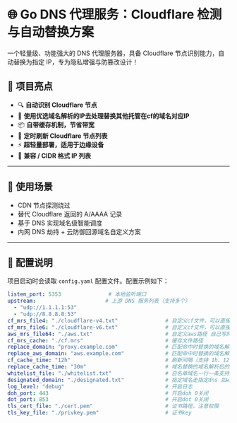 # 🌐 Go DNS 代理服务：Cloudflare 检测与自动替换方案

一个轻量级、功能强大的 DNS 代理服务器，具备 Cloudflare 节点识别能力，自动替换为指定 IP，专为隐私增强与防篡改设计！

## 🚀 项目亮点

- 🔍 **自动识别 Cloudflare 节点**
- 🔁 **使用优选域名解析的IP去处理替换其他托管在cf的域名对应IP**
- 📦 **自带缓存机制，节省带宽**
- 🔄 **定时刷新 Cloudflare 节点列表**
- ⚡  **超轻量部署，适用于边缘设备**
- 📜 **兼容 / CIDR 格式 IP 列表**

---

## 🧠 使用场景

- CDN 节点探测绕过
- 替代 Cloudflare 返回的 A/AAAA 记录
- 基于 DNS 实现域名级智能调度
- 内网 DNS 劫持 + 云防御回源域名自定义方案

---

## 🔧 配置说明

项目启动时会读取 `config.yaml` 配置文件。配置示例如下：

```yaml
listen_port: 5353               # 本地监听端口
upstream:                      # 上游 DNS 服务列表（支持多个）
  - "udp://1.1.1.1:53"
  - "udp://8.8.8.8:53"
cf_mrs_file4: "./cloudflare-v4.txt"               # 自定义cf文件，可以直接创建就好
cf_mrs_file6: "./cloudflare-v6.txt"               # 自定义cf文件，可以直接创建就好
aws_mrs_file64: "./aws.txt"                       # 自定义aws路径 自己写网段就行
cf_mrs_cache: "./cf.mrs"                          # 缓存文件路径
replace_domain: "proxy.example.com"               # 匹配命中时替换的域名解析后的IP
replace_aws_domain: "aws.example.com"             # 匹配命中时替换的域名解析后的IP
cf_cache_time: "12h"                              # 刷新间隔（支持 1h、12h、24h 等）
replace_cache_time: "30m"                         # 域名替换的域名解析后的IP缓存时间，就不会重复询问上游了
whitelist_file: "./whitelist.txt"                 # 白名单域名一行一条支持通配符*.domain.*
designated_domain: "./designated.txt"             # 指定域名走指定dns 如wx 在旅游环境的时候dns解析不是最优IP，那么通配符*.xx.com 119.29.29.29 就可以解决这个问题
log_level: "debug"                                # 开启日志
doh_port: 443                                     # 开启doh 0关闭
dot_port: 853                                     # 开启dot 0关闭
tls_cert_file: "./cert.pem"                       # 证书路径，注意权限
tls_key_file: "./privkey.pem"                     # 证书key
